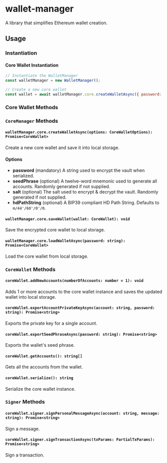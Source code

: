# wallet-manager

A library that simplifies Ethereum wallet creation.

## Usage

### Instantiation

#### Core Wallet Instantiation

```javascript
// Instantiate the WalletManager
const walletManager = new WalletManager();

// Create a new core wallet
const wallet = await walletManager.core.createWalletAsync({ password: 'supersecretpassword99' });
```

### Core Wallet Methods

### `CoreManager` Methods

#### `walletManager.core.createWalletAsync(options: CoreWalletOptions): Promise<CoreWallet>`

Create a new core wallet and save it into local storage.

#### Options

* **password** (mandatory) A string used to encrypt the vault when serialized.
* **seedPhrase** (optional) A twelve-word mnemonic used to generate all accounts. Randomly generated if not supplied.
* **salt** (optional) The salt used to encrypt & decrypt the vault. Randomly generated if not supplied.
* **hdPathString** (optional) A BIP39 compliant HD Path String. Defaults to `m/44'/60'/0'/0`.

#### `walletManager.core.saveWallet(wallet: CoreWallet): void`

Save the encrypted core wallet to local storage.

#### `walletManager.core.loadWalletAsync(password: string): Promise<CoreWallet>`
  
Load the core wallet from local storage.

### `CoreWallet` Methods

#### `coreWallet.addNewAccounts(numberOfAccounts: number = 1): void`

Adds 1 or more accounts to the core wallet instance and saves the updated wallet into local storage.

#### `coreWallet.exportAccountPrivateKeyAsync(account: string, password: string): Promise<string>`

Exports the private key for a single account.

#### `coreWallet.exportSeedPhraseAsync(password: string): Promise<string>`

Exports the wallet's seed phrase.

#### `coreWallet.getAccounts(): string[]`

Gets all the accounts from the wallet.

#### `coreWallet.serialize(): string`

Serialize the core wallet instance.

### `Signer` Methods

#### `coreWallet.signer.signPersonalMessageAsync(account: string, message: string): Promise<string>`
  
Sign a message.

#### `coreWallet.signer.signTransactionAsync(txParams: PartialTxParams): Promise<string>`
  
Sign a transaction.
